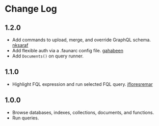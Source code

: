 # Change Log

## 1.2.0

* Add commands to upload, merge, and override GraphQL schema. [nksaraf](https://github.com/nksaraf)
* Add flexible auth via a .faunarc config file. [gahabeen](https://github.com/gahabeen)
* Add `Documents()` on query runner.

## 1.1.0

* Highlight FQL expression and run selected FQL query. [jfloresremar](https://github.com/jfloresremar)

## 1.0.0

* Browse databases, indexes, collections, documents, and functions.
* Run queries.